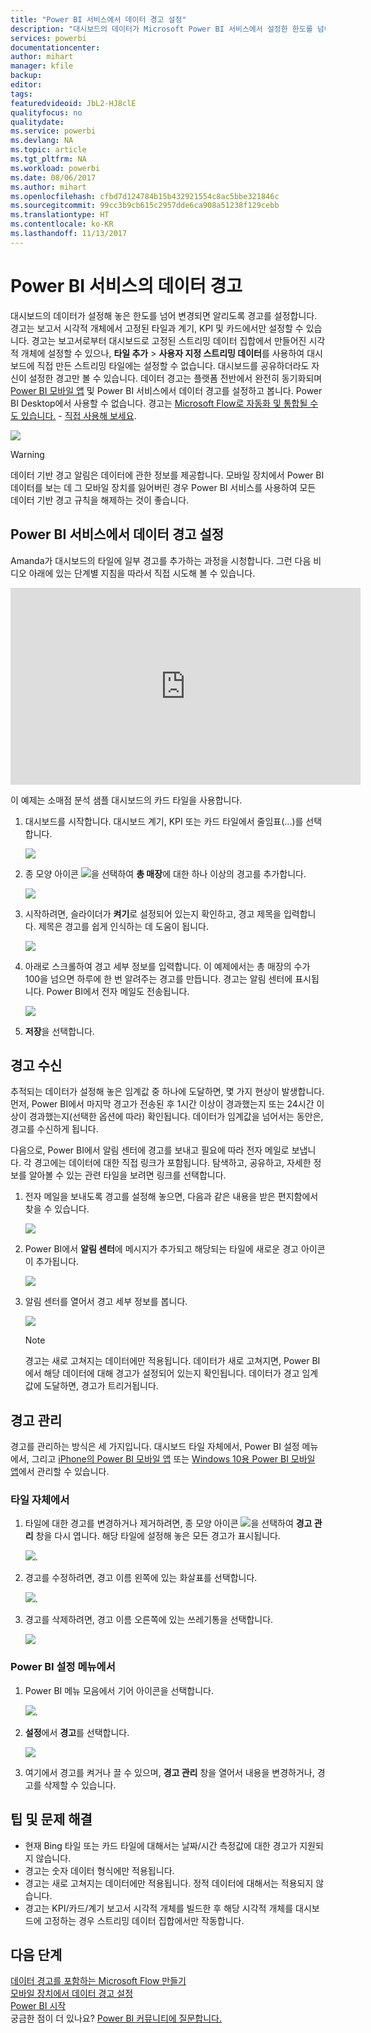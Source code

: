 ```yaml
---
title: "Power BI 서비스에서 데이터 경고 설정"
description: "대시보드의 데이터가 Microsoft Power BI 서비스에서 설정한 한도를 넘어 변경되면 알리도록 경고를 설정하는 방법을 알아봅니다."
services: powerbi
documentationcenter: 
author: mihart
manager: kfile
backup: 
editor: 
tags: 
featuredvideoid: JbL2-HJ8clE
qualityfocus: no
qualitydate: 
ms.service: powerbi
ms.devlang: NA
ms.topic: article
ms.tgt_pltfrm: NA
ms.workload: powerbi
ms.date: 08/06/2017
ms.author: mihart
ms.openlocfilehash: cfbd7d124784b15b432921554c8ac5bbe321846c
ms.sourcegitcommit: 99cc3b9cb615c2957dde6ca908a51238f129cebb
ms.translationtype: HT
ms.contentlocale: ko-KR
ms.lasthandoff: 11/13/2017
---
```

# <a name="data-alerts-in-power-bi-service"></a>Power BI 서비스의 데이터 경고
대시보드의 데이터가 설정해 놓은 한도를 넘어 변경되면 알리도록 경고를 설정합니다. 경고는 보고서 시각적 개체에서 고정된 타일과 계기, KPI 및 카드에서만 설정할 수 있습니다. 경고는 보고서로부터 대시보드로 고정된 스트리밍 데이터 집합에서 만들어진 시각적 개체에 설정할 수 있으나, **타일 추가** > **사용자 지정 스트리밍 데이터**를 사용하여 대시보드에 직접 만든 스트리밍 타일에는 설정할 수 없습니다. 대시보드를 공유하더라도 자신이 설정한 경고만 볼 수 있습니다. 데이터 경고는 플랫폼 전반에서 완전히 동기화되며 [Power BI 모바일 앱](mobile-set-data-alerts-in-the-mobile-apps.md) 및 Power BI 서비스에서 데이터 경고를 설정하고 봅니다. Power BI Desktop에서 사용할 수 없습니다. 경고는 [Microsoft Flow로 자동화 및 통합될 수도 있습니다.](https://flow.microsoft.com) - [직접 사용해 보세요](service-flow-integration.md).

![](media/service-set-data-alerts/powerbi-alert-types-new.png)

> [!WARNING]
> 데이터 기반 경고 알림은 데이터에 관한 정보를 제공합니다. 모바일 장치에서 Power BI 데이터를 보는 데 그 모바일 장치를 잃어버린 경우 Power BI 서비스를 사용하여 모든 데이터 기반 경고 규칙을 해제하는 것이 좋습니다.
> 
> 

## <a name="set-data-alerts-in-power-bi-service"></a>Power BI 서비스에서 데이터 경고 설정
Amanda가 대시보드의 타일에 일부 경고를 추가하는 과정을 시청합니다. 그런 다음 비디오 아래에 있는 단계별 지침을 따라서 직접 시도해 볼 수 있습니다.

<iframe width="560" height="315" src="https://www.youtube.com/embed/JbL2-HJ8clE" frameborder="0" allowfullscreen></iframe>

이 예제는 소매점 분석 샘플 대시보드의 카드 타일을 사용합니다.

1. 대시보드를 시작합니다. 대시보드 계기, KPI 또는 카드 타일에서 줄임표(...)를 선택합니다.
   
   ![](media/service-set-data-alerts/powerbi-card.png)
2. 종 모양 아이콘 ![](media/service-set-data-alerts/power-bi-bell-icon.png)을 선택하여 **총 매장**에 대한 하나 이상의 경고를 추가합니다.
   
   ![](media/service-set-data-alerts/powerbi-set-alert.png)
3. 시작하려면, 슬라이더가 **켜기**로 설정되어 있는지 확인하고, 경고 제목을 입력합니다. 제목은 경고를 쉽게 인식하는 데 도움이 됩니다.
   
   ![](media/service-set-data-alerts/powerbi-alert-title.png)
4. 아래로 스크롤하여 경고 세부 정보를 입력합니다.  이 예제에서는 총 매장의 수가 100을 넘으면 하루에 한 번 알려주는 경고를 만듭니다. 경고는 알림 센터에 표시됩니다. Power BI에서 전자 메일도 전송됩니다.
   
   ![](media/service-set-data-alerts/powerbi-set-alert-details.png)
5. **저장**을 선택합니다.

## <a name="receiving-alerts"></a>경고 수신
추적되는 데이터가 설정해 놓은 임계값 중 하나에 도달하면, 몇 가지 현상이 발생합니다. 먼저, Power BI에서 마지막 경고가 전송된 후 1시간 이상이 경과했는지 또는 24시간 이상이 경과했는지(선택한 옵션에 따라) 확인됩니다. 데이터가 임계값을 넘어서는 동안은, 경고를 수신하게 됩니다.

다음으로, Power BI에서 알림 센터에 경고를 보내고 필요에 따라 전자 메일로 보냅니다. 각 경고에는 데이터에 대한 직접 링크가 포함됩니다. 탐색하고, 공유하고, 자세한 정보를 알아볼 수 있는 관련 타일을 보려면 링크를 선택합니다.  

1. 전자 메일을 보내도록 경고를 설정해 놓으면, 다음과 같은 내용을 받은 편지함에서 찾을 수 있습니다.
   
   ![](media/service-set-data-alerts/powerbi-alerts-email.png)
2. Power BI에서 **알림 센터**에 메시지가 추가되고 해당되는 타일에 새로운 경고 아이콘이 추가됩니다.
   
   ![](media/service-set-data-alerts/powerbi-alert-notifications.png)
3. 알림 센터를 열어서 경고 세부 정보를 봅니다.
   
    ![](media/service-set-data-alerts/powerbi-alert-notfication.png)
   
   > [!NOTE]
   > 경고는 새로 고쳐지는 데이터에만 적용됩니다. 데이터가 새로 고쳐지면, Power BI에서 해당 데이터에 대해 경고가 설정되어 있는지 확인됩니다. 데이터가 경고 임계값에 도달하면, 경고가 트리거됩니다.
   > 
   > 

## <a name="managing-alerts"></a>경고 관리
경고를 관리하는 방식은 세 가지입니다. 대시보드 타일 자체에서, Power BI 설정 메뉴에서, 그리고 [ iPhone의 Power BI 모바일 앱](mobile-set-data-alerts-in-the-mobile-apps.md) 또는 [Windows 10용 Power BI 모바일 앱](mobile-set-data-alerts-in-the-mobile-apps.md)에서 관리할 수 있습니다.

### <a name="from-the-tile-itself"></a>타일 자체에서
1. 타일에 대한 경고를 변경하거나 제거하려면, 종 모양 아이콘 ![](media/service-set-data-alerts/power-bi-bell-icon.png)을 선택하여 **경고 관리** 창을 다시 엽니다. 해당 타일에 설정해 놓은 모든 경고가 표시됩니다.
   
    ![](media/service-set-data-alerts/powerbi-see-alerts.png).
2. 경고를 수정하려면, 경고 이름 왼쪽에 있는 화살표를 선택합니다.
   
    ![](media/service-set-data-alerts/powerbi-see-alerts-arrow.png).
3. 경고를 삭제하려면, 경고 이름 오른쪽에 있는 쓰레기통을 선택합니다.
   
      ![](media/service-set-data-alerts/powerbi-see-alerts-delete.png)

### <a name="from-the-power-bi-settings-menu"></a>Power BI 설정 메뉴에서
1. Power BI 메뉴 모음에서 기어 아이콘을 선택합니다.
   
    ![](media/service-set-data-alerts/powerbi-gear-icon.png).
2. **설정**에서 **경고**를 선택합니다.
   
    ![](media/service-set-data-alerts/powerbi-alert-settings.png)
3. 여기에서 경고를 켜거나 끌 수 있으며, **경고 관리** 창을 열어서 내용을 변경하거나, 경고를 삭제할 수 있습니다.

## <a name="tips-and-troubleshooting"></a>팁 및 문제 해결
* 현재 Bing 타일 또는 카드 타일에 대해서는 날짜/시간 측정값에 대한 경고가 지원되지 않습니다.
* 경고는 숫자 데이터 형식에만 적용됩니다.
* 경고는 새로 고쳐지는 데이터에만 적용됩니다. 정적 데이터에 대해서는 적용되지 않습니다.
* 경고는 KPI/카드/계기 보고서 시각적 개체를 빌드한 후 해당 시각적 개체를 대시보드에 고정하는 경우 스트리밍 데이터 집합에서만 작동합니다.

## <a name="next-steps"></a>다음 단계
[데이터 경고를 포함하는 Microsoft Flow 만들기](service-flow-integration.md)    
[모바일 장치에서 데이터 경고 설정](mobile-set-data-alerts-in-the-mobile-apps.md)    
[Power BI 시작](service-get-started.md)    
궁금한 점이 더 있나요? [Power BI 커뮤니티에 질문합니다.](http://community.powerbi.com/)

